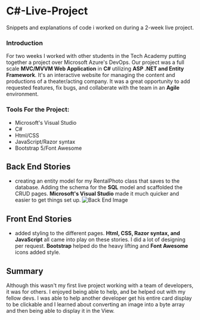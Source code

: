 # C#-Live-Project
Snippets and explanations of code i worked on during a 2-week live project.

### Introduction
For two weeks I worked with other students in the Tech Academy putting together a project over Microsoft Azure's DevOps. Our project was a full scale
**MVC/MVVM Web Application** in **C#** utilizing **ASP .NET and Entity Framework**. It's an interactive website for managing the content and productions of a theater/acting 
company. It was a great opportunity to add requested features, fix bugs, and collaberate with the team in an **Agile** environment.

### Tools For the Project:
- Microsoft's Visual Studio
- C#
- Html/CSS
- JavaScript/Razor syntax
- Bootstrap 5/Font Awesome



## Back End Stories
- creating an entity model for my RentalPhoto class that saves to the database. Adding the schema for the **SQL** model and scaffolded the CRUD pages. 
**Microsoft's Visual Studio** made it much quicker and easier to get things set up.
![Back End Image](https://github.com/clcar23/C-Sharp-Live-Project/blob/main/C%23-live-project13BE.png)


## Front End Stories
- added styling to the different pages. **Html, CSS, Razor syntax, and JavaScript** all came into play on these stories. I did a lot of designing per request. **Bootstrap** helped do the heavy lifting and **Font Awesome** icons added style.


## Summary
Although this wasn't my first live project working with a team of developers, it was for others. I enjoyed being able to help, and be helped out with my fellow
devs. I was able to help another developer get his entire card display to be clickable and I learned about converting an image into a byte array and then being able to display it in the View.
